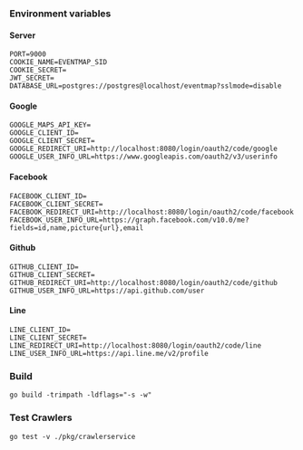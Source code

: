 ### Environment variables

#### Server
```
PORT=9000
COOKIE_NAME=EVENTMAP_SID
COOKIE_SECRET=
JWT_SECRET=
DATABASE_URL=postgres://postgres@localhost/eventmap?sslmode=disable
```

#### Google
```
GOOGLE_MAPS_API_KEY=
GOOGLE_CLIENT_ID=
GOOGLE_CLIENT_SECRET=
GOOGLE_REDIRECT_URI=http://localhost:8080/login/oauth2/code/google
GOOGLE_USER_INFO_URL=https://www.googleapis.com/oauth2/v3/userinfo
```

#### Facebook
```
FACEBOOK_CLIENT_ID=
FACEBOOK_CLIENT_SECRET=
FACEBOOK_REDIRECT_URI=http://localhost:8080/login/oauth2/code/facebook
FACEBOOK_USER_INFO_URL=https://graph.facebook.com/v10.0/me?fields=id,name,picture{url},email
```

#### Github
```
GITHUB_CLIENT_ID=
GITHUB_CLIENT_SECRET=
GITHUB_REDIRECT_URI=http://localhost:8080/login/oauth2/code/github
GITHUB_USER_INFO_URL=https://api.github.com/user
```

#### Line
```
LINE_CLIENT_ID=
LINE_CLIENT_SECRET=
LINE_REDIRECT_URI=http://localhost:8080/login/oauth2/code/line
LINE_USER_INFO_URL=https://api.line.me/v2/profile
```

### Build
```
go build -trimpath -ldflags="-s -w"
```

### Test Crawlers
```
go test -v ./pkg/crawlerservice
```